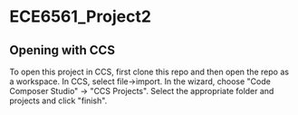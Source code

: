 # ECE6561_Project2

## Opening with CCS
To open this project in CCS, first clone this repo and then open the repo as a workspace. In CCS, select file->import. In the wizard, choose "Code Composer Studio" -> "CCS Projects". Select the appropriate folder and projects and click "finish".
